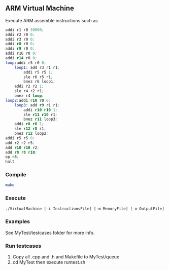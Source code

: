 ## ARM Virtual Machine

Execute ARM assemble instructions such as

```s
addi r1 r0 30000;
addi r2 r0 0;
addi r3 r0 0;
addi r8 r0 0;
addi r9 r0 0;
addi r16 r0 0;
addi r14 r0 0;
loop:addi r5 r0 0;
	loop1: add r3 r1 r1;
		addi r5 r5 1;
		sle r6 r5 r1;
		bnez r6 loop1;
	addi r2 r2 1;
	sle r4 r2 r1;
	bnez r4 loop;
loop2:addi r10 r0 0;
	loop3: add r9 r1 r1;
		addi r10 r10 1;
		sle r11 r10 r1;
		bnez r11 loop3;
	addi r8 r8 1;
	sle r12 r8 r1;
	bnez r12 loop2;
addi r5 r5 0;
add r2 r2 r5;
add r10 r10 r2;
add r8 r8 r10;
op r8;
halt
```

### Compile

```sh
make
```

### Execute

```sh
./VirtualMachine [-i InstructionsFile] [-m MemoryFile] [-o OutputFile]
```

### Examples

See MyTest/testcases folder for more info.

### Run testcases

1. Copy all .cpp and .h and Makefile to MyTest/queue
2. cd MyTest then execute runtest.sh
